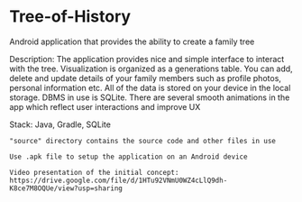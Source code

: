 # Tree-of-History
Android application that provides the ability to create a family tree

Description:
The application provides nice and simple interface to interact with the tree. Visualization is organized as a generations table. You can add, delete and update details of your family members such as profile photos, personal information etc.
All of the data is stored on your device in the local storage. DBMS in use is SQLite. There are several smooth animations in the app which reflect user interactions and improve UX

Stack: Java, Gradle, SQLite

	"source" directory contains the source code and other files in use

	Use .apk file to setup the application on an Android device

	Video presentation of the initial concept: https://drive.google.com/file/d/1HTu92VNmU0WZ4cLlQ9dh-K8ce7M8OQUe/view?usp=sharing
